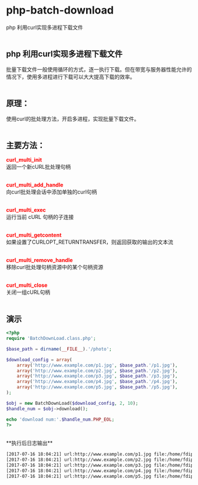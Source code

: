 # php-batch-download
php 利用curl实现多进程下载文件<br><br>

## php 利用curl实现多进程下载文件
批量下载文件一般使用循环的方式，逐一执行下载。但在带宽与服务器性能允许的情况下，使用多进程进行下载可以大大提高下载的效率。<br><br>

## 原理：
使用curl的批处理方法，开启多进程，实现批量下载文件。<br><br>

## 主要方法：

**<font color="#FF0000">curl_multi_init</font>**<br>
返回一个新cURL批处理句柄<br><br>

**<font color="#FF0000">curl_multi_add_handle</font>**<br>
向curl批处理会话中添加单独的curl句柄<br><br>

**<font color="#FF0000">curl_multi_exec</font>**<br>
运行当前 cURL 句柄的子连接<br><br>

**<font color="#FF0000">curl_multi_getcontent</font>**<br>
如果设置了CURLOPT_RETURNTRANSFER，则返回获取的输出的文本流<br><br>

**<font color="#FF0000">curl_multi_remove_handle</font>**<br>
移除curl批处理句柄资源中的某个句柄资源<br><br>

**<font color="#FF0000">curl_multi_close</font>**<br>
关闭一组cURL句柄<br><br>

## 演示

```php
<?php
require 'BatchDownLoad.class.php';

$base_path = dirname(__FILE__).'/photo';

$download_config = array(
    array('http://www.example.com/p1.jpg', $base_path.'/p1.jpg'),
    array('http://www.example.com/p2.jpg', $base_path.'/p2.jpg'),
    array('http://www.example.com/p3.jpg', $base_path.'/p3.jpg'),
    array('http://www.example.com/p4.jpg', $base_path.'/p4.jpg'),
    array('http://www.example.com/p5.jpg', $base_path.'/p5.jpg'),
);

$obj = new BatchDownLoad($download_config, 2, 10);
$handle_num = $obj->download();

echo 'download num:'.$handle_num.PHP_EOL;
?>
```

<br>
**执行后日志输出**<br>

```txt
[2017-07-16 18:04:21] url:http://www.example.com/p1.jpg file:/home/fdipzone/photo/p1.jpg status:1
[2017-07-16 18:04:21] url:http://www.example.com/p2.jpg file:/home/fdipzone/photo/p2.jpg status:1
[2017-07-16 18:04:21] url:http://www.example.com/p3.jpg file:/home/fdipzone/photo/p3.jpg status:1
[2017-07-16 18:04:21] url:http://www.example.com/p4.jpg file:/home/fdipzone/photo/p4.jpg status:1
[2017-07-16 18:04:21] url:http://www.example.com/p5.jpg file:/home/fdipzone/photo/p5.jpg status:1
```